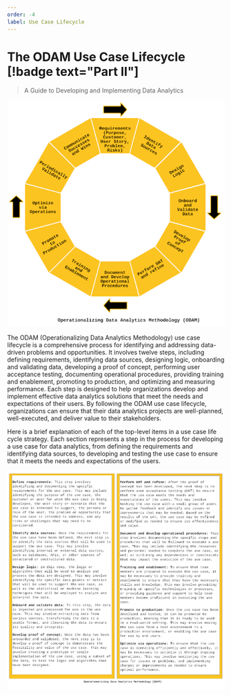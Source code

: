 ```yaml
---
order: -4
label: Use Case Lifecycle
---
```


# The ODAM Use Case Lifecycle [!badge text="Part II"]

> A Guide to Developing and Implementing Data Analytics

![](/static/part-2/lifecycle.webp)

The ODAM (Operationalizing Data Analytics Methodology) use case lifecycle is a comprehensive process for identifying and addressing data-driven problems and opportunities. It involves twelve steps, including defining requirements, identifying data sources, designing logic, onboarding and validating data, developing a proof of concept, performing user acceptance testing, documenting operational procedures, providing training and enablement, promoting to production, and optimizing and measuring performance. Each step is designed to help organizations develop and implement effective data analytics solutions that meet the needs and expectations of their users. By following the ODAM use case lifecycle, organizations can ensure that their data analytics projects are well-planned, well-executed, and deliver value to their stakeholders.

Here is a brief explanation of each of the top-level items in a use case life cycle strategy. Each section represents a step in the process for developing a use case for data analytics, from defining the requirements and identifying data sources, to developing and testing the use case to ensure that it meets the needs and expectations of the users.

![](/static/part-2/lifecycle-details.webp)
